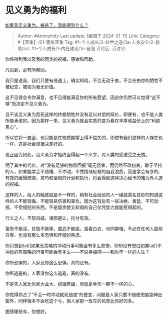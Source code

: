 # 见义勇为的福利
[如果我见义勇为，被杀了，我能得到什么？](https://www.zhihu.com/question/329837267/answer/3358716260)

> Author: #Anonymity
> Last update: [编辑于 2024-01-11]
> Link:
> Category:  #【答集】/01-家族答集
> Tag: #1-个人成长/3-处世之道/3a-人身安全/2-救助ta人 #1-个人成长/1-内在建设/1c-自强
> 评论区:
> 泛讨论:

你将得到我以及我的同类的祝福、感谢和帮助。

凡见到，必有所帮助。

我只是说我、我们只要有缘遇上，确实知晓，不会无动于衷，不会任由你的牺牲不被纪念，被视为毫无价值。

这不见得会令你满意，也不见得能满足你的所有愿望，因此你仍然可以觉得“这不够”而决定不见义勇为。

且不谈见义勇为而死这样的终极牺牲并没有足以对偿的赎价，即便有，也不是人类所能承诺的。因为那样一来，见义勇为就会实质的变为看在丰厚收益份上的“利欲熏心”。

所以它将一直会、也只能是在物质期望上得不偿失的，即使有我们这样的人存在也一样，这是社会规律决定好的。

也正因为如此，见义勇为才始终当得起一个义字，对人类的感激受之无愧。

明了其中的代价，对“没有足够的物质回报”毫无侥幸，而仍然不改初衷，敢于坚持的人，如果能学会不幼稚、不冲动，不凭情绪轻易的自我浪费，而是学会有序的、有效的缓慢燃烧，灵巧和坚韧的计划和执行，将会得到这种决心给予的难为外人道的祝福。

这样的人，给人的触感就是不一样的，稍有社会经验的人一碰就莫名其妙的知道这样的人不能轻侮，不能轻易伤害和辜负。因为这背后有一些决绝、勇猛、不可动摇、不受侵犯的东西，不是既贪婪又软弱的自己仅凭势力就能惹得起的。

行义之人，不怒自威，诸邪避让，托付有效。

富贵不能淫，贫贱不能移，威武不能屈。虽着白衣，也同卿相，不必在任何人面前自卑，也没有那么多恐惧和怀疑的焦虑。

你只想到ta们如果无策略的冲动行事可能会有多么悲惨，你却没有想过如果ta们不冲动的有策略的行事可能会有多么——不说幸福吧——和你不一样的人生？

你所恐惧的，人家没你这么恐惧，真的没有。

你所逃避的，人家没你这么逃避，真的没有。

不是凭人家比你家大业大、权强势雄，而就是单凭一颗不一样的心。

你觉得你占了“不会一时冲动就死翘翘”的便宜，问题是人家只要不随便把脑袋伸出窗外，同样根本不会吃这个亏，但人家那一班车的风景比你好的多。

要搭哪班车，你想好。
